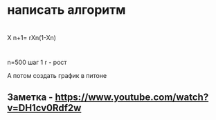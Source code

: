 # написать алгоритм 
#
X n+1= rXn(1-Xn)
#
n=500
шаг 1 
r - рост 


А потом создать график в питоне


## Заметка -  https://www.youtube.com/watch?v=DH1cv0Rdf2w
